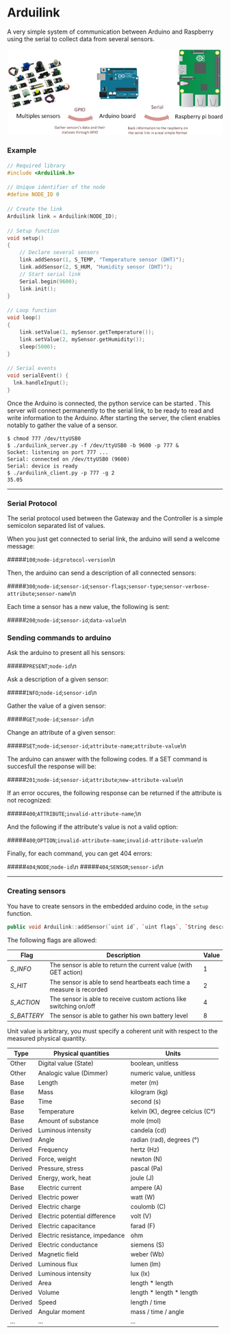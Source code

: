 # Arduilink

A very simple system of communication between Arduino and Raspberry using the serial to collect data from several sensors.

![Schematics](https://raw.githubusercontent.com/rbello/Arduilink/master/Drawing.jpg)

### Example

```c++
// Required library
#include <Arduilink.h>

// Unique identifier of the node
#define NODE_ID 0

// Create the link
Arduilink link = Arduilink(NODE_ID);

// Setup function
void setup()
{
	// Declare several sensors
	link.addSensor(1, S_TEMP, "Temperature sensor (DHT)");
	link.addSensor(2, S_HUM, "Humidity sensor (DHT)");
	// Start serial link
	Serial.begin(9600);
	link.init();
}

// Loop function
void loop()
{
	link.setValue(1, mySensor.getTemperature());
	link.setValue(2, mySensor.getHumidity());
	sleep(5000);
}

// Serial events
void serialEvent() {
  lnk.handleInput();
}
```

Once the Arduino is connected, the python service can be started . This server will connect permanently to the serial link, to be ready to read and write information to the Arduino. After starting the server, the client enables notably to gather the value of a sensor.

```shell
$ chmod 777 /dev/ttyUSB0
$ ./arduilink_server.py -f /dev/ttyUSB0 -b 9600 -p 777 &
Socket: listening on port 777 ...
Serial: connected on /dev/ttyUSB0 (9600)
Serial: device is ready
$ ./arduilink_client.py -p 777 -g 2
35.05
```

***

### Serial Protocol

The serial protocol used between the Gateway and the Controller is a simple semicolon separated list of values.

When you just get connected to serial link, the arduino will send a welcome message:

#####`100`;`node-id`;`protocol-version`\n

Then, the arduino can send a description of all connected sensors:

#####`300`;`node-id`;`sensor-id`;`sensor-flags`;`sensor-type`;`sensor-verbose-attribute`;`sensor-name`\n

Each time a sensor has a new value, the following is sent:

#####`200`;`node-id`;`sensor-id`;`data-value`\n

### Sending commands to arduino

Ask the arduino to present all his sensors:

#####`PRESENT`;`node-id`\n

Ask a description of a given sensor:

#####`INFO`;`node-id`;`sensor-id`\n

Gather the value of a given sensor:

#####`GET`;`node-id`;`sensor-id`\n

Change an attribute of a given sensor:

#####`SET`;`node-id`;`sensor-id`;`attribute-name`;`attribute-value`\n

The arduino can answer with the following codes. If a SET command is succesfull the response will be:

#####`201`;`node-id`;`sensor-id`;`attribute`;`new-attribute-value`\n

If an error occures, the following response can be returned if the attribute is not recognized:

#####`400`;`ATTRIBUTE`;`invalid-attribute-name`;\n

And the following if the attribute's value is not a valid option:

#####`400`;`OPTION`;`invalid-attribute-name`;`invalid-attribute-value`\n

Finally, for each command, you can get 404 errors:

#####`404`;`NODE`;`node-id`\n
#####`404`;`SENSOR`;`sensor-id`\n

***

### Creating sensors

You have to create sensors in the embedded arduino code, in the `setup` function. 

```c++
public void Arduilink::addSensor(`uint id`, `uint flags`, `String description`, `String unit`);
```

The following flags are allowed:

Flag 				| Description                                                               | Value |
------------------- | ------------------------------------------------------------------------- | ----- |
*S_INFO*			| The sensor is able to return the current value (with GET action)			| 1		|
*S_HIT*				| The sensor is able to send heartbeats each time a measure is recorded		| 2		|
*S_ACTION*			| The sensor is able to receive custom actions like switching on/off		| 4		|
*S_BATTERY*			| The sensor is able to gather his own battery level						| 8		|

Unit value is arbitrary, you must specify a coherent unit with respect to the measured physical quantity.

Type 	 | Physical quantities 				| Units
-------- | -------------------------------- | ---
Other	 | Digital value (State) 			| boolean, unitless
Other	 | Analogic value (Dimmer)			| numeric value, unitless
Base 	 | Length							| meter (m)
Base 	 | Mass								| kilogram (kg)
Base 	 | Time								| second (s)
Base 	 | Temperature						| kelvin (K), degree celcius (C°)
Base 	 | Amount of substance 				| mole (mol)
Derived  | Luminous intensity  				| candela (cd)
Derived  | Angle							| radian (rad), degrees (°)
Derived  | Frequency						| hertz (Hz)
Derived  | Force, weight					| newton (N)
Derived  | Pressure, stress					| pascal (Pa)
Derived  | Energy, work, heat 				| joule (J)
Base 	 | Electric current					| ampere (A)
Derived  | Electric power					| watt (W)
Derived  | Electric charge					| coulomb (C)
Derived  | Electric potential difference 	| volt (V)
Derived  | Electric capacitance				| farad (F)
Derived  | Electric resistance, impedance	| ohm
Derived  | Electric conductance				| siemens (S)
Derived  | Magnetic field					| weber (Wb)
Derived  | Luminous flux					| lumen (lm)
Derived  | Luminous intensity				| lux (lx)
Derived  | Area								| length * length
Derived	 | Volume							| length * length * length
Derived  | Speed							| length / time
Derived  | Angular moment					| mass / time / angle
 ...	 | ...								| ...